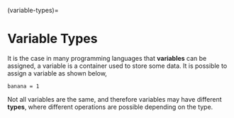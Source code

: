 (variable-types)=
# Variable Types
It is the case in many programming languages that __variables__ can be assigned, a variable is a container used to store some data.
It is possible to assign a variable as shown below,
```
banana = 1
```
Not all variables are the same, and therefore variables may have different __types__, where different operations are possible depending on the type.

